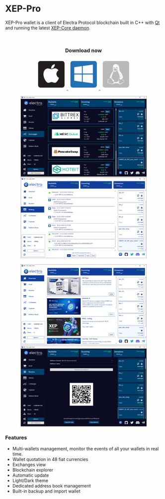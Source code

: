 # XEP-Pro

XEP-Pro wallet is a client of Electra Protocol blockchain built in C++ with [Qt](https://www.qt.io) and running the latest [XEP-Core daemon](https://github.com/ElectraProtocol/XEP-Core/releases/tag/v1.0.4.0).

<!-- DOWNLOAD -->
<div align="center">
  <br />
  <h3 align="center">Download now</h3>
  <a href="https://www.electraprotocol.com/wallets/#desktop">
    <img src="icons/apple.png" width="100" height="100">
  </a>
  <a href="https://www.electraprotocol.com/wallets/#desktop">
    <img src="icons/windows.png" width="100" height="100">
  </a>
  <a href="https://www.electraprotocol.com/wallets/#desktop">
    <img src="icons/linux.png" width="100" height="100">
  </a>
  <br />
</div>

<!-- WALLET PREVIEW -->
<div align="center">
  <br />
  <a href="https://raw.githubusercontent.com/ElectraProtocol/XEP-Pro-wallet/main/images/dark_theme.png">
    <img src="images/dark_theme.png" alt="dark" width="405" height="258">
  </a>
  <a href="https://raw.githubusercontent.com/ElectraProtocol/XEP-Pro-wallet/main/images/light_theme.png">
    <img src="images/light_theme.png" alt="light" width="405" height="258">
  </a>
</div>
<div align="center">
  <br />
  <a href="https://raw.githubusercontent.com/ElectraProtocol/XEP-Pro-wallet/main/images/light_overview.png">
    <img src="images/light_overview.png" alt="dark" width="405" height="258">
  </a>
  <a href="https://raw.githubusercontent.com/ElectraProtocol/XEP-Pro-wallet/main/images/payment_view_dark.png">
    <img src="images/payment_view_dark.png" alt="light" width="405" height="258">
  </a>
</div>

### Features

- Multi-wallets management, monitor the events of all your wallets in real time.
- Wallet quotation in 48 fiat currencies
- Exchanges view
- Blockchain explorer
- Automatic update
- Light/Dark theme
- Dedicated address book management
- Built-in backup and import wallet
